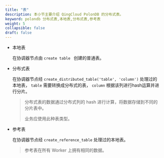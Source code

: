 ```yaml
---
title: "表"
description: 本小节主要介绍 QingCloud PolonDB 的分布式表。 
keyword: polondb 分布式表,本地表,分布式表,参考表
weight: 5
collapsible: false
draft: false
---
```


* 本地表

  在协调器节点由 `create table ` 创建的普通表。

* 分布式表

  在协调器节点经 `create_distributed_table('table', 'column')` 处理过的本地表， `table` 需要转换成分布式的表， `column` 根据该列进行hash运算并进行分片。

  > 分布式表的数据通过分布式列的 hash 进行计算，将数据存储到不同的分片表中。
  >
  > 业务应使用此种表类型。

* 参考表

  在协调器节点经 `create_reference_table` 处理过的本地表。

  > 参考表在所有 Worker 上拥有相同的数据。